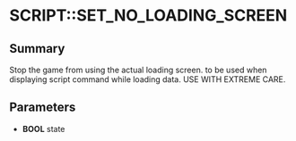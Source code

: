 # SCRIPT::SET_NO_LOADING_SCREEN

## Summary
Stop the game from using the actual loading screen. to be used when displaying script command while loading data. USE WITH EXTREME CARE.

## Parameters
* **BOOL** state